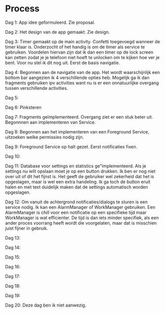 # Process #

Dag 1:
App idee geformuleerd. Zie proposal.

Dag 2:
Het design van de app gemaakt. Zie design.

Dag 3:
Timer gemaakt op de main activity. Confetti toegevoegd wanneer de timer klaar is.
Onderzocht of het handig is om de timer als service te gebruiken. Voordelen hiervan zijn dat ik dan een timer op de lock screen kan zetten zodat je je telefoon niet hoeft te unlocken om te kijken hoe ver je bent. Voor nu stel ik dit nog uit. Eerst de basis navigatie.

Dag 4:
Begonnen aan de navigatie van de app. Het wordt waarschijnlijk een bottom bar aangezien ik 4 verschillende opties heb.
Mogelijk ga ik dan fragments gebruiken ipv activities want nu is er een onnatuurlijke overgang tussen verschillende activities.

Dag 5: 


Dag 6: Pinksteren


Dag 7: Fragments geïmplementeerd. Overgang ziet er een stuk beter uit. Begonnnen aan implementeren van Service.


Dag 8: Begonnen aan het implementeren van een Foreground Service, uitzoeken welke permissies nodig zijn.


Dag 9: Foreground Service op halt gezet. Eerst notificaties fixen.


Dag 10: 


Dag 11: Database voor settings en statistics ge"implementeerd. Als je settings nu wilt opslaan moet je op een button drukken. Ik ben er nog niet over uit of dit het fijnst is. Het geeft de gebruiker wel zekerheid dat het is opgeslagen, maar is wel een extra handeling.
Ik ga toch de button eruit halen en met text duidelijk maken dat de settings automatisch worden opgeslagen.


Dag 12: Om vanuit de achtergrond notificaties/dialogs te sturen is een service nodig. Ik kan een AlarmManager of WorkManager gebruiken. Een AlarmManager is chill voor een notificatie op een specifieke tijd maar WorkManager is wat efficienter. De tijd is dan iets minder specifiek, als een ander proces voorrang heeft wordt die voorgelaten, maar dat is misschien juist fijner in gebruik. 


Dag 13: 


Dag 14: 


Dag 15: 


Dag 16: 


Dag 17: 


Dag 18: 


Dag 19: 


Dag 20: 
Deze dag ben ik niet aanwezig.
